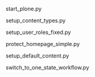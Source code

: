 start_plone.py

setup_content_types.py

setup_user_roles_fixed.py

protect_homepage_simple.py

setup_default_content.py

switch_to_one_state_workflow.py
